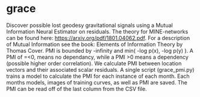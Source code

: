 # grace

Discover possible lost geodesy gravitational signals using a Mutual Information Neural Estimator on residuals. The theory for MINE-networks can be found here: https://arxiv.org/pdf/1801.04062.pdf. For a description of Mutual Information see the book: Elements of Information Theory by Thomas Cover. PMI is bounded by -infinity and min( -log p(x), -log p(y) ). A PMI of =<0, means no dependancy, while a PMI >0 means a dependency (possible higher order correlation). We calculate PMI between location vectors and their associated scalar residuals. A single script (grace_pmi.py) trains a model to calculate the PMI for each instance of each month. Each months models, images of training curves, as well as PMI are saved. The PMI can be read off of the last column from the CSV file.